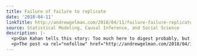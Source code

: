 ```yaml
---
title: Failure of failure to replicate
date: '2018-04-11'
linkTitle: http://andrewgelman.com/2018/04/11/failure-failure-replicate/
source: Statistical Modeling, Causal Inference, and Social Science
description: |-
  <p>Dan Kahan tells this story: Too much here to digest probably, but the common theme is&#8212;what if people start saying their work &#8220;replicates&#8221; or &#8220;fails to replicate&#8221; when the studies in question are massively underpowered &#38;/or have significantly different design (&#38; sample) from target study? 1. Kahan after discovering that authors claim my study &#8220;failed [&#8230;]</p>
  <p>The post <a rel="nofollow" href="http://andrewgelman.com/2018/04/11/failure-failure-
---
```

